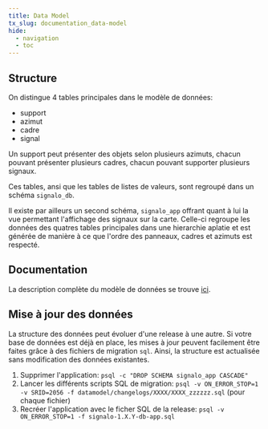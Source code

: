 ```yaml
---
title: Data Model
tx_slug: documentation_data-model
hide:
  - navigation
  - toc
---
```


## Structure

On distingue 4 tables principales dans le modèle de données:

* support
* azimut
* cadre
* signal

Un support peut présenter des objets selon plusieurs azimuts, chacun pouvant présenter plusieurs cadres, chacun pouvant supporter plusieurs signaux.

Ces tables, ansi que les tables de listes de valeurs, sont regroupé dans un schéma `signalo_db`.

Il existe par ailleurs un second schéma, `signalo_app` offrant quant à lui la vue permettant l'affichage des signaux sur la carte. Celle-ci regroupe les données des quatres tables principales dans une hierarchie aplatie et est générée de manière à ce que l'ordre des panneaux, cadres et azimuts est respecté.

## Documentation

La description complète du modèle de données se trouve [ici](https://www.signalo.ch/model-documentation).

## Mise à jour des données

La structure des données peut évoluer d'une release à une autre. Si votre base de données est déjà en place, les mises à jour peuvent facilement être faites grâce à des fichiers de migration `sql`. Ainsi, la structure est actualisée sans modification des données existantes.

1. Supprimer l'application: `psql -c "DROP SCHEMA signalo_app CASCADE"`
2. Lancer les différents scripts SQL de migration: `psql -v ON_ERROR_STOP=1 -v SRID=2056 -f datamodel/changelogs/XXXX/XXXX_zzzzzz.sql` (pour chaque fichier)
3. Recréer l'application avec le ficher SQL de la release: `psql -v ON_ERROR_STOP=1 -f signalo-1.X.Y-db-app.sql`

